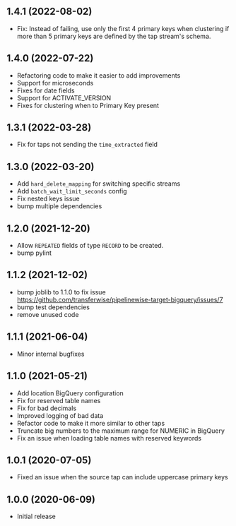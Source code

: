 1.4.1 (2022-08-02)
-------------------
- Fix: Instead of failing, use only the first 4 primary keys when clustering if more than 5 primary keys are defined by the tap stream's schema.

1.4.0 (2022-07-22)
-------------------
- Refactoring code to make it easier to add improvements
- Support for microseconds
- Fixes for date fields
- Support for ACTIVATE_VERSION
- Fixes for clustering when to Primary Key present

1.3.1 (2022-03-28)
-------------------
- Fix for taps not sending the `time_extracted` field

1.3.0 (2022-03-20)
-------------------
- Add `hard_delete_mapping` for switching specific streams
- Add `batch_wait_limit_seconds` config
- Fix nested keys issue
- bump multiple dependencies

1.2.0 (2021-12-20)
-------------------
- Allow `REPEATED` fields of type `RECORD` to be created.
- bump pylint

1.1.2 (2021-12-02)
-------------------
- bump joblib to 1.1.0 to fix issue https://github.com/transferwise/pipelinewise-target-bigquery/issues/7
- bump test dependencies
- remove unused code

1.1.1 (2021-06-04)
-------------------
- Minor internal bugfixes

1.1.0 (2021-05-21)
-------------------
- Add location BigQuery configuration
- Fix for reserved table names
- Fix for bad decimals
- Improved logging of bad data
- Refactor code to make it more similar to other taps
- Truncate big numbers to the maximum range for NUMERIC in BigQuery
- Fix an issue when loading table names with reserved keywords

1.0.1 (2020-07-05)
-------------------

- Fixed an issue when the source tap can include uppercase primary keys

1.0.0 (2020-06-09)
-------------------

- Initial release
